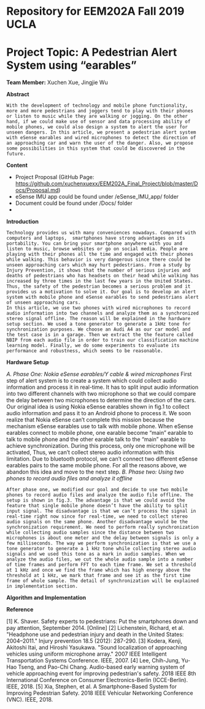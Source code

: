 # Repository for EEM202A Fall 2019 UCLA
# Project Topic: A Pedestrian Alert System using “earables”

__Team Member:__ Xuchen Xue, Jingjie Wu

__Abstract__ 

    With the development of technology and mobile phone functionality, more and more pedestrians and joggers tend to play with their phones or listen to music while they are walking or jogging. On the other hand, if we could make use of sensor and data processing ability of mobile phones, we could also design a system to alert the user for unseen dangers. In this article, we present a pedestrian alert system with eSense earables and wired microphones to detect the direction of an approaching car and warn the user of the danger. Also, we propose some possibilities in this system that could be discovered in the future. 

__Content__

  * Project Proposal (GitHub Page: https://github.com/xuchenxuexx/EEM202A_Final_Project/blob/master/Docs/Proposal.md)
  * eSense IMU app could be found under /eSense_IMU_app/ folder
  * Document could be found under /Docs/ folder
  * 

__Introduction__

    Technology provides us with many conveniences nowadays. Compared with computers and laptops,  smartphones have strong advantages on its portability. You can bring your smartphone anywhere with you and listen to music, browse websites or go on social media. People are playing with their phones all the time and engaged with their phones while walking. This behavior is very dangerous since there could be unseen approaching cars which may hurt pedestrians. From a study by Injury Prevention, it shows that the number of serious injuries and deaths of pedestrians who has headsets on their head while walking has increased by three times in the last few years in the United States. Thus, the safety of the pedestrian becomes a serious problem and it provides us a motivation to solve it. Our goal is to develop an alert system with mobile phone and eSense earables to send pedestrians alert of unseen approaching cars.
    In this article, we use two phones with wired microphones to record audio information into two channels and analyze them as a synchronized stereo signal offline. The reason will be explained in the hardware setup section. We used a tone generator to generate a 1kHz tone for synchronization purposes. We choose an Audi A4 as our car model and the test case is in a garage. Then we extract the the feature called NBIP from each audio file in order to train our classification machine learning model. Finally, we do some experiments to evaluate its performance and robustness, which seems to be reasonable.

__Hardware Setup__

_A. Phase One: Nokia eSense earables/Y cable & wired microphones_
    First step of alert system is to create a system which could collect audio information and process it in real-time. It has to split input audio information into two different channels with two microphone so that we could compare the delay between two microphones to determine the direction of the cars. Our original idea is using Nokia eSense earables shown in fig.1 to collect audio information and pass it to an Android phone to process it. We soon realize that Nokia eSense can’t complete this mission because the mechanism eSense earables use to talk with mobile phone. When eSense earables connect to mobile phone, one earable become “main” earable to talk to mobile phone and the other earable talk to the “main” earable to achieve synchronization. During this process, only one microphone will be activated, Thus, we can’t collect stereo audio information with this limitation. Due to bluetooth protocol, we can’t connect two different eSense earables pairs to the same mobile phone. For all the reasons above, we abandon this idea and move to the next step.
_B. Phase two: Using two phones to record audio files and analyze it offline_

    After phase one, we modified our goal and decide to use two mobile phones to record audio files and analyze the audio file offline. The setup is shown in fig.3. The advantage is that we could avoid the feature that single mobile phone doesn’t have the ability to split input signal. The disadvantage is that we can’t process the signal in real-time right now since for real-time, we need to collect stereo audio signals on the same phone. Another disadvantage would be the synchronization requirement. We need to perform really synchronization while collecting audio samples since the distance between two microphones is about one meter and the delay between signals is only a few milliseconds. The way we perform synchronization is that we use a tone generator to generate a 1 kHz tone while collecting stereo audio signals and we used this tone as a mark in audio samples. When we analyze the audio files, we cut the whole audio sample into a number of time frames and perform FFT to each time frame. We set a threshold at 1 kHz and once we find the frame which has high energy above the threshold at 1 kHz, we mark that frame and see it as the first time frame of whole sample. The detail of synchronization will be explained in implementation section. 

__Algorithm and Implementation__




__Reference__

[1] K. Shaver. Safety experts to pedestrians: Put the smartphones down and pay attention,          September 2014. [Online]
[2] Lichenstein, Richard, et al. "Headphone use and pedestrian injury and death in the United        States: 2004–2011." Injury prevention 18.5 (2012): 287-290.
[3] Kodera, Kenji, Akitoshi Itai, and Hiroshi Yasukawa. "Sound localization of approaching vehicles using uniform microphone array." 2007 IEEE Intelligent Transportation Systems Conference. IEEE, 2007.
[4] Lee, Chih-Jung, Yu-Hao Tseng, and Pao-Chi Chang. Audio-based early warning system of vehicle approaching event for improving pedestrian's safety. 2018 IEEE 8th International Conference on Consumer Electronics-Berlin (ICCE-Berlin). IEEE, 2018.
[5] Xia, Stephen, et al. A Smartphone-Based System for Improving Pedestrian Safety. 2018 IEEE Vehicular Networking Conference (VNC). IEEE, 2018.
